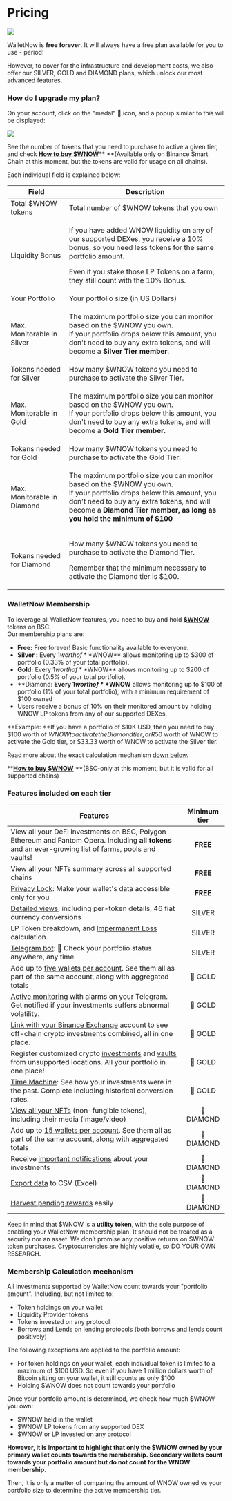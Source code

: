 # Pricing

![](<.gitbook/assets/image (66).png>)

WalletNow is **free forever**. It will always have a free plan available for you to use - period!

However, to cover for the infrastructure and development costs, we also offer our SILVER, GOLD and DIAMOND plans, which unlock our most advanced features.

### How do I upgrade my plan?

On your account, click on the "medal" 🏅 icon, and a popup similar to this will be displayed:

![](<.gitbook/assets/image (70).png>)

See the number of tokens that you need to purchase to active a given tier, and check [**How to buy $WNOW**](https://walletnow.medium.com/how-to-buy-wnow-cb562f30a396)** **(Available only on Binance Smart Chain at this moment, but the tokens are valid for usage on all chains).

Each individual field is explained below:

| Field                       | Description                                                                                                                                                                                                                                                         |
| --------------------------- | ------------------------------------------------------------------------------------------------------------------------------------------------------------------------------------------------------------------------------------------------------------------- |
| Total $WNOW tokens          | Total number of $WNOW tokens that you own                                                                                                                                                                                                                           |
| Liquidity Bonus             | <p>If you have added WNOW liquidity on any of our supported DEXes, you receive a 10% bonus, so you need less tokens for the same portfolio amount.</p><p>Even if you stake those LP Tokens on a farm, they still count with the 10% Bonus.</p>                      |
| Your Portfolio              | Your portfolio size (in US Dollars)                                                                                                                                                                                                                                 |
| Max. Monitorable in Silver  | <p>The maximum portfolio size you can monitor based on the $WNOW you own.<br>If your portfolio drops below this amount, you don't need to buy any extra tokens, and will become a <strong>Silver Tier member</strong>.</p><p></p>                                   |
| Tokens needed for Silver    | How many $WNOW tokens you need to purchase to activate the Silver Tier.                                                                                                                                                                                             |
| Max. Monitorable in Gold    | <p>The maximum portfolio size you can monitor based on the $WNOW you own.<br>If your portfolio drops below this amount, you don't need to buy any extra tokens, and will become a <strong>Gold Tier member</strong>.</p>                                            |
| Tokens needed for Gold      | How many $WNOW tokens you need to purchase to activate the Gold Tier.                                                                                                                                                                                               |
| Max. Monitorable in Diamond | <p>The maximum portfolio size you can monitor based on the $WNOW you own.<br>If your portfolio drops below this amount, you don't need to buy any extra tokens, and will become a <strong>Diamond Tier member, as long as you hold the minimum of $100</strong></p> |
| Tokens needed for Diamond   | <p>How many $WNOW tokens you need to purchase to activate the Diamond Tier.</p><p>Remember that the minimum necessary to activate the Diamond tier is $100.</p>                                                                                                     |

### WalletNow Membership <a href="e44b" id="e44b"></a>

To leverage all WalletNow features, you need to buy and hold [**$WNOW**](wnow-tokenomics.md) tokens on BSC.\
Our membership plans are:

* **Free:** Free forever! Basic functionality available to everyone.
* **Silver :** Every $1 worth of **$WNOW** allows monitoring up to $300 of portfolio (0.33% of your total portfolio).
* **Gold:** Every $1 worth of **$WNOW** allows monitoring up to $200 of portfolio (0.5% of your total portfolio).
* **Diamond: **Every $1 worth of **$WNOW** allows monitoring up to $100 of portfolio (1% of your total portfolio), with a minimum  requirement of $100 owned
* Users receive a bonus of 10% on their monitored amount by holding WNOW LP tokens from any of our supported DEXes.

**Example: **If you have a portfolio of $10K USD, then you need to buy $100 worth of $WNOW to activate the Diamond tier, or R$50 worth of WNOW to activate the Gold tier, or $33.33 worth of WNOW to activate the Silver tier.

Read more about the exact calculation mechanism [down below](pricing.md#membership-calculation-mechanism).

****[**How to buy $WNOW**](https://walletnow.medium.com/how-to-buy-wnow-cb562f30a396)** **(BSC-only at this moment, but it is valid for all supported chains)

### **Features included on each tier**

| **Features**                                                                                                                                                                  | **Minimum tier** |
| ----------------------------------------------------------------------------------------------------------------------------------------------------------------------------- | :--------------: |
| View all your DeFi investments on BSC, Polygon Ethereum and Fantom Opera. Including **all tokens** and an ever-growing list of farms, pools and vaults!                       |     **FREE**     |
| View all your NFTs summary across all supported chains                                                                                                                        |     **FREE**     |
| [Privacy Lock](features/privacy-lock.md): Make your wallet's data accessible only for you                                                                                     |     **FREE**     |
| [Detailed views](features/detailed-token-data.md), including per-token details, 46 fiat currency conversions                                                                  |      SILVER      |
| LP Token breakdown, and [Impermanent Loss](features/impermanent-loss.md) calculation                                                                                          |      SILVER      |
| [Telegram bot](features/telegram-bot.md): 🤖 Check your portfolio status anywhere, any time                                                                                   |      SILVER      |
| Add up to [five wallets per account](features/multiple-wallets.md). See them all as part of the same account, along with aggregated totals                                    |      🏅 GOLD     |
| [Active monitoring](features/active-monitoring.md) with alarms on your Telegram. Get notified if your investments suffers abnormal volatility.                                |      🏅 GOLD     |
| [Link with your Binance Exchange](features/binance-exchange-integration.md) account to see off-chain crypto investments combined, all in one place.                           |      🏅 GOLD     |
| Register customized crypto [investments](features/custom-investments.md) and [vaults](features/custom-vaults.md) from unsupported locations. All your portfolio in one place! |      🏅 GOLD     |
| [Time Machine](features/time-machine.md): See how your investments were in the past. Complete including historical conversion rates.                                          |      🏅 GOLD     |
| [View all your NFTs](features/view-nfts.md) (non-fungible tokens), including their media (image/video)                                                                        |    💎 DIAMOND    |
| Add up to [15 wallets per account](features/multiple-wallets.md). See them all as part of the same account, along with aggregated totals                                      |    💎 DIAMOND    |
| Receive [important notifications](features/active-monitoring.md#notifications-about-your-investments) about your investments                                                  |    💎 DIAMOND    |
| [Export data](features/export-data-to-csv-excel.md) to CSV (Excel)                                                                                                            |    💎 DIAMOND    |
| [Harvest pending rewards](features/harvest-rewards.md) easily                                                                                                                 |    💎 DIAMOND    |

Keep in mind that $WNOW is a **utility token**, with the sole purpose of enabling your WalletNow membership plan. It should not be treated as a security nor an asset. We don’t promise any positive returns on $WNOW token purchases. Cryptocurrencies are highly volatile, so DO YOUR OWN RESEARCH.

### Membership Calculation mechanism

All investments supported by WalletNow count towards your "portfolio amount". Including, but not limited to:

* Token holdings on your wallet
* Liquidity Provider tokens
* Tokens invested on any protocol
* Borrows and Lends on lending protocols (both borrows and lends count positively)

The following exceptions are applied to the portfolio amount:

* For token holdings on your wallet, each individual token is limited to a maximum of $100 USD. So even if you have 1 million dollars worth of Bitcoin sitting on your wallet, it still counts as only $100
* Holding $WNOW does not count towards your portfolio

Once your portfolio amount is determined, we check how much $WNOW you own:

* $WNOW held in the wallet
* $WNOW LP tokens from any supported DEX
* $WNOW or LP invested on any protocol

**However, it is important to highlight that only the $WNOW owned by your primary wallet counts towards the membership. Secondary wallets count towards your portfolio amount but do not count for the WNOW membership.**

Then, it is only a matter of comparing the amount of WNOW owned vs your portfolio size to determine the active membership tier.
